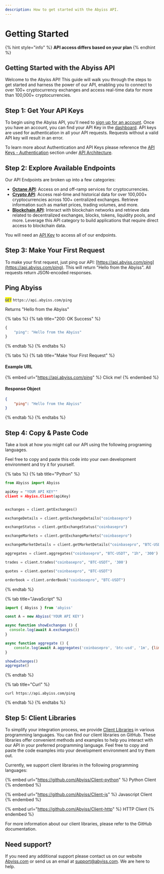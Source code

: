 ```yaml
---
description: How to get started with the Abyiss API.
---
```


# Getting Started

{% hint style="info" %}
**API access differs based on your plan**
{% endhint %}

## Getting Started with the Abyiss API

Welcome to the Abyiss API! This guide will walk you through the steps to get started and harness the power of our API, enabling you to connect to over 100+ cryptocurrency exchanges and access real-time data for more than 100,000+ cryptocurrencies.

## Step 1: Get Your API Keys

To begin using the Abyiss API, you'll need to [sign up for an account](https://abyiss.com/signin). Once you have an account, you can find your API Key in the [dashboard](https://abyiss.com/home). API keys are used for authentication in all your API requests. Requests without a valid API key will result in an error.&#x20;

To learn more about Authentication and API Keys please reference the [API Keys - Authentication](api-architecture/api-keys-authentication.md) section under [API Architecture](api-architecture/).&#x20;

## Step 2: Explore Available Endpoints

Our API Endpoints are broken up into a few categories:

* [**Octane API**](../octane-api/introduction.md): Access on and off-ramp services for cryptocurrencies.
* [**Crypto API**](../crypto-api/introduction.md): Access real-time and historical data for over 100,000+ cryptocurrencies across 100+ centralized exchanges. Retrieve information such as market prices, trading volumes, and more.
* [**Blockchain API**](../blockchain-api/introduction.md): Interact with blockchain networks and retrieve data related to decentralized exchanges, blocks, tokens, liquidity pools, and more. Leverage this API category to build applications that require direct access to blockchain data.

You will need an [API Key](api-architecture/api-keys-authentication.md) to access all of our endpoints.

## Step 3: Make Your First Request

To make your first request, just ping our API: [https://api.abyiss.com/ping](https://api.abyiss.com/ping). This will return "Hello from the Abyiss". All requests return JSON-encoded responses.&#x20;

## Ping Abyiss

<mark style="color:blue;">`GET`</mark> `https://api.abyiss.com/ping`

Returns "Hello from the Abyiss"

{% tabs %}
{% tab title="200: OK Success" %}
```javascript
{
    "ping": "Hello from the Abyiss"
}
```
{% endtab %}
{% endtabs %}

{% tabs %}
{% tab title="Make Your First Request" %}
#### Example URL

{% embed url="https://api.abyiss.com/ping" %}
Click me!
{% endembed %}

#### Response Object

```json
{
    "ping": "Hello from the Abyiss"
}
```
{% endtab %}
{% endtabs %}

## Step 4: Copy & Paste Code

Take a look at how you might call our API using the following programing languages.&#x20;

Feel free to copy and paste this code into your own development environment and try it for yourself.&#x20;

{% tabs %}
{% tab title="Python" %}
```python
from Abyiss import Abyiss

apiKey = "YOUR API KEY"" 
client = Abyiss.Client(apiKey) 


exchanges = client.getExchanges()

exchangeDetails = client.getExchangeDetails("coinbasepro")

exchangeStatus = client.getExchangeStatus("coinbasepro")

exchangeMarkets = client.getExchangeMarkets("coinbasepro")

exchangeMarketDetails = client.getMarketDetails("coinbasepro", "BTC-USDT")

aggregates = client.aggregates("coinbasepro", "BTC-USDT", "1h", '300')

trades = client.trades("coinbasepro", "BTC-USDT", '300')

quotes = client.quotes("coinbasepro", "BTC-USDT")

orderbook = client.orderBook("coinbasepro", "BTC-USDT")
```
{% endtab %}

{% tab title="JavaScript" %}
```javascript
import { Abyiss } from 'abyiss'

const A = new Abyiss('YOUR API KEY')

async function showExchanges () {
  console.log(await A.exchanges())
}

async function aggregate () {
    console.log(await A.aggregates('coinbasepro', 'btc-usd', '1m', {limit: 2})) 
}

showExchanges()
aggregate()
```
{% endtab %}

{% tab title="Curl" %}
```shell
curl https://api.abyiss.com/ping
```
{% endtab %}
{% endtabs %}

## Step 5: Client Libraries

To simplify your integration process, we provide [Client Libraries](client-libraries.md) in various programming languages. You can find our client libraries on GitHub. These libraries offer convenient methods and examples to help you interact with our API in your preferred programming language. Feel free to copy and paste the code examples into your development environment and try them out.

Currently, we support client libraries in the following programming languages:

{% embed url="https://github.com/Abyiss/Client-python" %}
Python Client
{% endembed %}

{% embed url="https://github.com/Abyiss/Client-js" %}
Javascript Client
{% endembed %}

{% embed url="https://github.com/Abyiss/Client-http" %}
HTTP Client
{% endembed %}

For more information about our client libraries, please refer to the GitHub documentation.

## Need support?

If you need any additional support please contact us on our website [Abyiss.com](https://abyiss.com/contact) or send us an email at [support@abyiss.com](mailto:support@abyiss.com). We are here to help.
